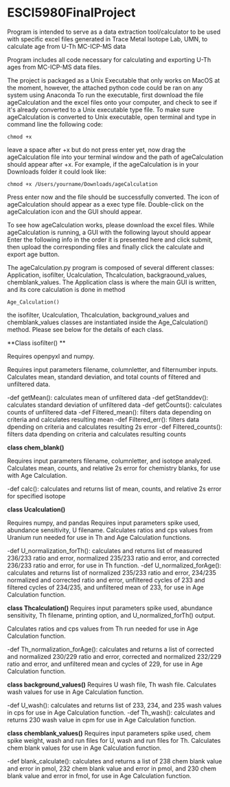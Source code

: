 # ESCI5980FinalProject
Program is intended to serve as a data extraction tool/calculator to be used with specific excel files generated in Trace Metal Isotope Lab, UMN, to calculate age from U-Th MC-ICP-MS data

Program includes all code necessary for calculating and exporting U-Th ages from MC-ICP-MS data files.

The project is packaged as a Unix Executable that only works on MacOS at the moment, however, the attached python code could be ran on any system using Anaconda
To run the executable, first download the file ageCalculation and the excel files onto your computer, and check to see if it's already converted to a Unix executable type file. To make sure ageCalculation is converted to Unix executable, open terminal and type in command line the following code: 
```
chmod +x 
```
leave a space after +x but do not press enter yet, now drag the ageCalculation file into your terminal window and the path of ageCalculation should appear after +x. For example, if the ageCalculation is in your Downloads folder it could look like: 
```
chmod +x /Users/yourname/Downloads/ageCalculation
```
Press enter now and the file should be successfully converted. The icon of ageCalculation should appear as a exec type file. 
Double-click on the ageCalculation icon and the GUI should appear.

 

To see how ageCalculation works, please download the excel files.
While ageCalculation is running, a GUI with the following layout should appear 
Enter the following info in the order it is presented here and click submit, then upload the corresponding files and finally click the calculate and export age button.       

The ageCalculation.py program is composed of several different classes: Application, isofilter, Ucalculation, Thcalculation, backgraound_values, chemblank_values.
The Application class is where the main GUI is written, and its core calculation is done in method
```
Age_Calculation()
```
the isofilter, Ucalculation, Thcalculation, background_values and chemblank_values classes are instantiated inside the Age_Calculation() method.
Please see below for the details of each class.

**Class isofilter() **

Requires openpyxl and numpy.

Requires input parameters filename, columnletter, and filternumber inputs. Calculates mean, standard deviation, and total counts of filtered and unfiltered data.

-def getMean(): calculates mean of unfiltered data
-def getStanddev(): calculates standard deviation of unfiltered data
-def getCounts(): calculates counts of unfiltered data
-def Filtered_mean(): filters data depending on criteria and calculates resulting mean
-def Filtered_err(): filters data dpending on criteria and calculates resulting 2s error
-def Filtered_counts(): filters data dpending on criteria and calculates resulting counts

**class chem_blank()**

Requires input parameters filename, columnletter, and isotope analyzed. Calculates mean, counts, and relative 2s error for chemistry blanks, for use with Age Calculation.

-def calc(): calculates and returns list of mean, counts, and relative 2s error for specified isotope

**class Ucalculation()**

Requires numpy, and pandas
Requires input parameters spike used, abundance sensitivity, U filename. Calculates ratios and cps values from Uranium run needed for use in Th and Age Calculation functions.

-def U_normalization_forTh(): calculates and returns list of measured 236/233 ratio and error, normalized 235/233 ratio and error, and corrected 236/233 ratio and error, for use in Th function.
-def U_normalized_forAge(): calculates and returns list of normalized 235/233 ratio and error, 234/235 normalized and corrected ratio and error, unfiltered cycles of 233 and filtered cycles of 234/235, and unfiltered mean of 233, for use in Age Calculation function.

**class Thcalculation()**
Requires input parameters spike used, abundance sensitivity, Th filename, printing option, and U_normalized_forTh() output.

Calculates ratios and cps values from Th run needed for use in Age Calculation function.

-def Th_normalization_forAge(): calculates and returns a list of corrected and normalized 230/229 ratio and error, corrected and normalized 232/229 ratio and error, and unfiltered mean and cycles of 229, for use in Age Calculation function.

**class background_values()**
Requires U wash file, Th wash file. Calculates wash values for use in Age Calculation function.

-def U_wash(): calculates and returns list of 233, 234, and 235 wash values in cps for use in Age Calculation function.
-def Th_wash(): calculates and returns 230 wash value in cpm for use in Age Calculation function.

**class chemblank_values()**
Requires input parameters spike used, chem spike weight, wash and run files for U, wash and run files for Th. Calculates chem blank values for use in Age Calculation function.

-def blank_calculate(): calculates and returns a list of 238 chem blank value and error in pmol, 232 chem blank value and error in pmol, and 230 chem blank value and error in fmol, for use in Age Calculation function. 
